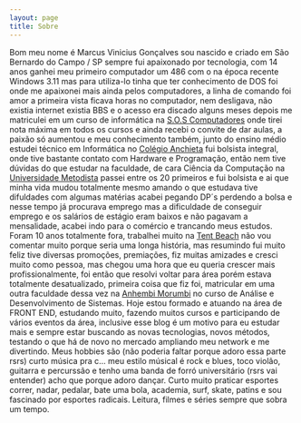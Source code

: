 ```yaml
---
layout: page
title: Sobre
---
```

<p>
  Bom meu nome é Marcus Vinicius Gonçalves sou nascido e criado em São Bernardo do Campo / SP sempre fui apaixonado por tecnologia, com 14 anos ganhei meu primeiro computador um 486 com o na época recente Windows 3.11 mas para utiliza-lo tinha que ter conhecimento de DOS foi onde me apaixonei mais ainda pelos computadores, a linha de comando foi amor a primeira vista ficava horas no computador, nem desligava, não existia internet existia BBS e o acesso era discado alguns meses depois me matriculei em um curso de informática na <a href="http://www.sos.com.br" target="_blank">S.O.S Computadores</a> onde tirei nota máxima em todos os cursos e ainda recebi o convite de dar aulas, a paixão só aumentou e meu conhecimento também, junto do ensino médio estudei técnico em Informática no <a href="http://www.portalanchieta.com.br" target="_blank">Colégio Anchieta</a> fui bolsista integral, onde tive bastante contato com Hardware e Programação, então nem tive dúvidas do que estudar na faculdade, de cara Ciência da Computação na <a href="http://portal.metodista.br" target="_blank">Universidade Metodista</a> passei entre os 20 primeiros e fui bolsista e ai que minha vida mudou totalmente mesmo amando o que estudava tive difuldades com algumas matérias acabei pegando DP´s perdendo a bolsa e nesse tempo já procurava emprego mas a dificuldade de conseguir emprego e os salários de estágio eram baixos e não pagavam a mensalidade, acabei indo para o comércio e trancando meus estudos. Foram 10 anos totalmente fora, trabalhei muito na <a href="http://www.tentbeach.com.br" target="_blank">Tent Beach</a> não vou comentar muito porque seria uma longa história, mas resumindo fui muito feliz tive diversas promoções, premiações, fiz muitas amizades e cresci muito como pessoa, mas chegou uma hora que eu queria crescer mais profissionalmente, foi então que resolvi voltar para área porém estava totalmente desatualizado, primeira coisa que fiz foi, matricular em uma outra faculdade dessa vez na <a href="http://www.anhembi.br" target="_blank">Anhembi Morumbi</a> no curso de Análise e Desenvolvimento de Sistemas. Hoje estou formado e atuando na área de FRONT END, estudando muito, fazendo muitos cursos e participando de vários eventos da área, inclusive esse blog é um motivo para eu estudar mais e sempre estar buscando as novas tecnologias, novos métodos, testando o que há de novo no mercado ampliando meu network e me divertindo.
  Meus hobbies são (não poderia faltar porque adoro essa parte rsrs) curto música pra c... meu estilo músical é rock e blues, toco violão, guitarra e percurssão e <span class="riscado">tenho uma banda de forró universitário (rsrs vai entender)</span> acho que porque adoro dançar. Curto muito praticar esportes correr, nadar, pedalar, bate uma bola, academia, surf, skate, patins e sou fascinado por esportes radicais. Leitura, filmes e séries sempre que sobra um tempo.
</p>
<div class="center sobre">
    <a href="mailto:marquinhusgoncalves@hotmail.com">
      <span class="fa-stack fa-lg">
        <i class="fa fa-circle fa-stack-2x"></i>
        <i class="fa fa-envelope-o fa-stack-1x"></i>
      </span>
    </a>
    <a href="http://br.linkedin.com/in/marcusviniciusgoncalves" target="_blank">
      <span class="fa-stack fa-lg">
        <i class="fa fa-circle fa-stack-2x"></i>
        <i class="fa fa-linkedin fa-stack-1x"></i>
      </span>
    </a>
    <a href="https://facebook.com/marquinhus.goncalves" target="_blank">
      <span class="fa-stack fa-lg">
        <i class="fa fa-circle fa-stack-2x"></i>
        <i class="fa fa-facebook fa-stack-1x"></i>
      </span>
    </a>
     <a href="https://twitter.com/marquinhusgonc" target="_blank">
      <span class="fa-stack fa-lg">
        <i class="fa fa-circle fa-stack-2x"></i>
        <i class="fa fa-twitter fa-stack-1x"></i>
      </span>
    </a>
     <a href="https://github.com/marquinhusgoncalves" target="_blank">
      <span class="fa-stack fa-lg">
        <i class="fa fa-circle fa-stack-2x"></i>
        <i class="fa fa-github fa-stack-1x"></i>
      </span>
     </a>
     <a href="https://medium.com/@marquinhusgonc" target="_blank">
      <span class="fa-stack fa-lg">
        <i class="fa fa-circle fa-stack-2x"></i>
        <i class="fa fa-medium fa-stack-1x"></i>
      </span>
    </a>
  </div>
